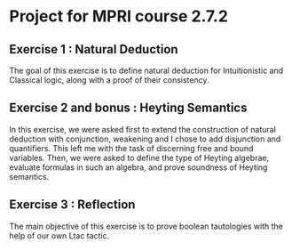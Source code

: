 # Project for MPRI course 2.7.2

## Exercise 1 : Natural Deduction
The goal of this exercise is to define natural deduction for Intuitionistic and Classical logic, along with a proof of their consistency.

## Exercise 2 and bonus : Heyting Semantics
In this exercise, we were asked first to extend the construction of natural deduction with conjunction, weakening and I chose to add disjunction and quantifiers. This left me with the task of discerning free and bound variables. Then, we were asked to define the type of Heyting algebrae, evaluate formulas in such an algebra, and prove soundness of Heyting semantics.

## Exercise 3 : Reflection
The main objective of this exercise is to prove boolean tautologies with the help of our own Ltac tactic. 
